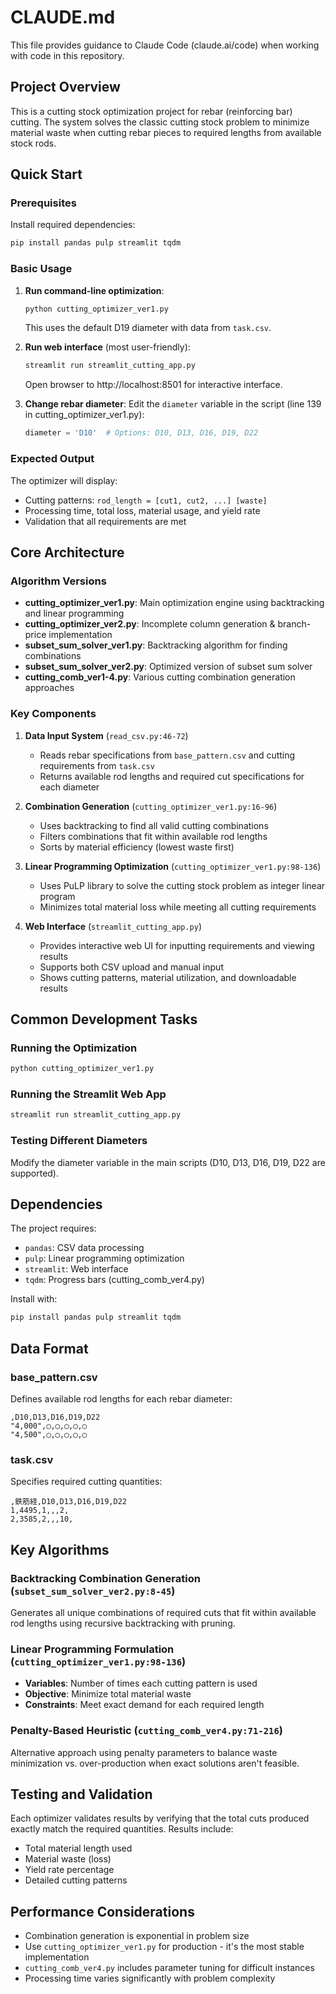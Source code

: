 # CLAUDE.md

This file provides guidance to Claude Code (claude.ai/code) when working with code in this repository.

## Project Overview

This is a cutting stock optimization project for rebar (reinforcing bar) cutting. The system solves the classic cutting stock problem to minimize material waste when cutting rebar pieces to required lengths from available stock rods.

## Quick Start

### Prerequisites
Install required dependencies:
```bash
pip install pandas pulp streamlit tqdm
```

### Basic Usage
1. **Run command-line optimization**:
   ```bash
   python cutting_optimizer_ver1.py
   ```
   This uses the default D19 diameter with data from `task.csv`.

2. **Run web interface** (most user-friendly):
   ```bash
   streamlit run streamlit_cutting_app.py
   ```
   Open browser to http://localhost:8501 for interactive interface.

3. **Change rebar diameter**: 
   Edit the `diameter` variable in the script (line 139 in cutting_optimizer_ver1.py):
   ```python
   diameter = 'D10'  # Options: D10, D13, D16, D19, D22
   ```

### Expected Output
The optimizer will display:
- Cutting patterns: `rod_length = [cut1, cut2, ...] [waste]`
- Processing time, total loss, material usage, and yield rate
- Validation that all requirements are met

## Core Architecture

### Algorithm Versions
- **cutting_optimizer_ver1.py**: Main optimization engine using backtracking and linear programming
- **cutting_optimizer_ver2.py**: Incomplete column generation & branch-price implementation
- **subset_sum_solver_ver1.py**: Backtracking algorithm for finding combinations
- **subset_sum_solver_ver2.py**: Optimized version of subset sum solver
- **cutting_comb_ver1-4.py**: Various cutting combination generation approaches

### Key Components

1. **Data Input System** (`read_csv.py:46-72`)
   - Reads rebar specifications from `base_pattern.csv` and cutting requirements from `task.csv`
   - Returns available rod lengths and required cut specifications for each diameter

2. **Combination Generation** (`cutting_optimizer_ver1.py:16-96`)
   - Uses backtracking to find all valid cutting combinations
   - Filters combinations that fit within available rod lengths
   - Sorts by material efficiency (lowest waste first)

3. **Linear Programming Optimization** (`cutting_optimizer_ver1.py:98-136`)
   - Uses PuLP library to solve the cutting stock problem as integer linear program
   - Minimizes total material loss while meeting all cutting requirements

4. **Web Interface** (`streamlit_cutting_app.py`)
   - Provides interactive web UI for inputting requirements and viewing results
   - Supports both CSV upload and manual input
   - Shows cutting patterns, material utilization, and downloadable results

## Common Development Tasks

### Running the Optimization
```bash
python cutting_optimizer_ver1.py
```

### Running the Streamlit Web App
```bash
streamlit run streamlit_cutting_app.py
```

### Testing Different Diameters
Modify the diameter variable in the main scripts (D10, D13, D16, D19, D22 are supported).

## Dependencies

The project requires:
- `pandas`: CSV data processing
- `pulp`: Linear programming optimization
- `streamlit`: Web interface
- `tqdm`: Progress bars (cutting_comb_ver4.py)

Install with:
```bash
pip install pandas pulp streamlit tqdm
```

## Data Format

### base_pattern.csv
Defines available rod lengths for each rebar diameter:
```csv
,D10,D13,D16,D19,D22
"4,000",◯,◯,◯,◯,◯
"4,500",◯,◯,◯,◯,◯
```

### task.csv  
Specifies required cutting quantities:
```csv
,鉄筋経,D10,D13,D16,D19,D22
1,4495,1,,,2,
2,3585,2,,,10,
```

## Key Algorithms

### Backtracking Combination Generation (`subset_sum_solver_ver2.py:8-45`)
Generates all unique combinations of required cuts that fit within available rod lengths using recursive backtracking with pruning.

### Linear Programming Formulation (`cutting_optimizer_ver1.py:98-136`)
- **Variables**: Number of times each cutting pattern is used
- **Objective**: Minimize total material waste
- **Constraints**: Meet exact demand for each required length

### Penalty-Based Heuristic (`cutting_comb_ver4.py:71-216`)
Alternative approach using penalty parameters to balance waste minimization vs. over-production when exact solutions aren't feasible.

## Testing and Validation

Each optimizer validates results by verifying that the total cuts produced exactly match the required quantities. Results include:
- Total material length used
- Material waste (loss)
- Yield rate percentage
- Detailed cutting patterns

## Performance Considerations

- Combination generation is exponential in problem size
- Use `cutting_optimizer_ver1.py` for production - it's the most stable implementation
- `cutting_comb_ver4.py` includes parameter tuning for difficult instances
- Processing time varies significantly with problem complexity